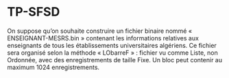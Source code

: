 # TP-SFSD
On suppose qu’on souhaite construire un fichier binaire nommé « ENSEIGNANT-MESRS.bin » contenant les
informations relatives aux enseignants de tous les établissements universitaires algériens. Ce fichier sera
organisé selon la méthode « LObarreF » : fichier vu comme Liste, non Ordonnée, avec des enregistrements de
taille Fixe. Un bloc peut contenir au maximum 1024 enregistrements.
